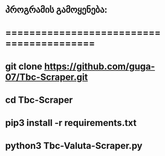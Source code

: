 # პროგრამის გამოყენება:
# =========================================
# git clone https://github.com/guga-07/Tbc-Scraper.git
# cd Tbc-Scraper
# pip3 install -r requirements.txt
# python3 Tbc-Valuta-Scraper.py
